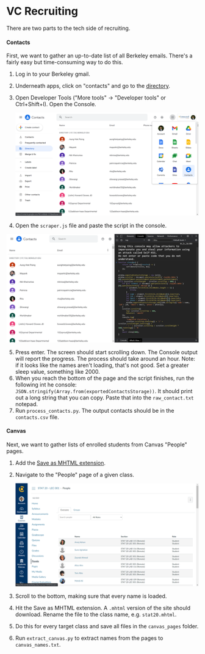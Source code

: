 # VC Recruiting

There are two parts to the tech side of recruiting. 

#### Contacts

First, we want to gather an up-to-date list of all Berkeley emails. There's a fairly easy but time-consuming way to do this.

1. Log in to your Berkeley gmail.

2. Underneath apps, click on "contacts" and go to the [directory](https://contacts.google.com/u/0/directory).

3. Open Developer Tools ("More tools" -> "Developer tools" or Ctrl+Shift+I). Open the Console.

   ![](guide/directory.png)

4. Open the ``scraper.js`` file and paste the script in the console.

![](guide/scraping.png)

5. Press enter. The screen should start scrolling down. The Console output will report the progress. The process should take around an hour. Note: if it looks like the names aren't loading, that's not good. Set a greater sleep value, something like 2000.
6. When you reach the bottom of the page and the script finishes, run the following int he console: ``JSON.stringify(Array.from(exportedContactsStorage))``. It should print out a long string that you can copy. Paste that into the ``raw_contact.txt`` notepad.
7. Run ``process_contacts.py``. The output contacts should be in the ``contacts.csv`` file.

#### Canvas

Next, we want to gather lists of enrolled students from Canvas "People" pages.

1. Add the [Save as MHTML extension](https://chrome.google.com/webstore/detail/save-as-mhtml/ahgakckdonjmnpnegjcamhagackmjpei/related?hl=en).

2. Navigate to the "People" page of a given class.

   ![](guide/bcourses.png)

3. Scroll to the bottom, making sure that every name is loaded.

4. Hit the Save as MHTML extension. A ``.mhtml`` version of the site should download. Rename the file to the class name, e.g. ``stat20.mhtml``.

5. Do this for every target class and save all files in the ``canvas_pages`` folder.

6. Run ``extract_canvas.py`` to extract names from the pages to ``canvas_names.txt``.

